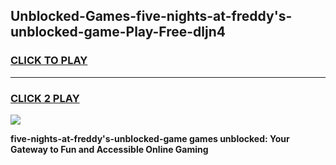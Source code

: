 
## Unblocked-Games-five-nights-at-freddy's-unblocked-game-Play-Free-dljn4
<h3>
<a href="https://premium76.site?title=five-nights-at-freddy's-unblocked-game&ref=20A">CLICK TO PLAY</a></h3>
<hr>

<h3>
<a href="https://premium76.site?title=five-nights-at-freddy's-unblocked-game&ref=20A">CLICK 2 PLAY</a>
  
</h3>

<a href="https://premium76.site?title=five-nights-at-freddy's-unblocked-game&ref=20A"><img src="https://clearcache.store/games.png"></a>


**five-nights-at-freddy's-unblocked-game games unblocked: Your Gateway to Fun and Accessible Online Gaming**
